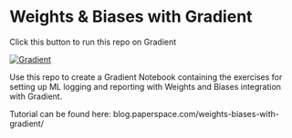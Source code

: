 # Weights & Biases with Gradient

Click this button to run this repo on Gradient

[![Gradient](https://assets.paperspace.io/img/gradient-badge.svg)](https://console.paperspace.com/te72i7f1w/notebook/reol5s5xdkigcih?file=train_model_wandb.ipynb)

Use this repo to create a Gradient Notebook containing the exercises for setting up ML logging and reporting with Weights and Biases integration with Gradient.

Tutorial can be found here: blog.paperspace.com/weights-biases-with-gradient/
